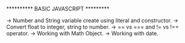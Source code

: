 ********** BASIC JAVASCRIPT *********

-> Number and String variable create using literal and constructor.
-> Convert float to integer, string to number.
-> == vs === and != vs !== operator.
-> Working with Math Object.
-> Working with date.
